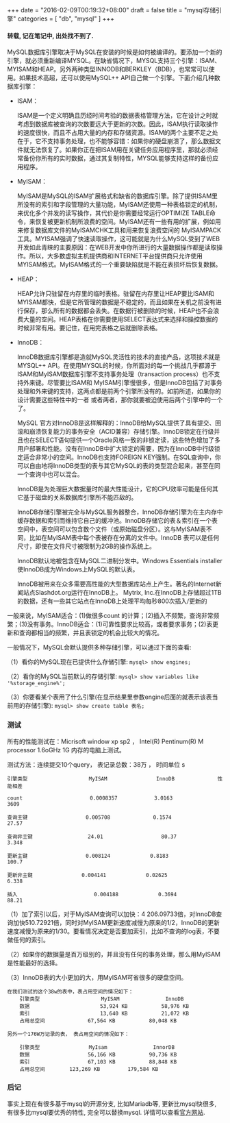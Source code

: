 +++
date = "2016-02-09T00:19:32+08:00"
draft = false
title = "mysql存储引擎"
categories = [ "db", "mysql" ]
+++
#### 转载, 记在笔记中, 出处找不到了.
MySQL数据库引擎取决于MySQL在安装的时候是如何被编译的。要添加一个新的引擎，就必须重新编译MYSQL。在缺省情况下，MYSQL支持三个引擎：ISAM、MYISAM和HEAP。另外两种类型INNODB和BERKLEY（BDB），也常常可以使用。如果技术高超，还可以使用MySQL++ API自己做一个引擎。下面介绍几种数据库引擎：

* ISAM：

    ISAM是一个定义明确且历经时间考验的数据表格管理方法，它在设计之时就考虑到数据库被查询的次数要远大于更新的次数。因此，ISAM执行读取操作的速度很快，而且不占用大量的内存和存储资源。ISAM的两个主要不足之处在于，它不支持事务处理，也不能够容错：如果你的硬盘崩溃了，那么数据文件就无法恢复了。如果你正在把ISAM用在关键任务应用程序里，那就必须经常备份你所有的实时数据，通过其复制特性，MYSQL能够支持这样的备份应用程序。

* MyISAM：

    MyISAM是MySQL的ISAM扩展格式和缺省的数据库引擎。除了提供ISAM里所没有的索引和字段管理的大量功能，MyISAM还使用一种表格锁定的机制，来优化多个并发的读写操作，其代价是你需要经常运行OPTIMIZE TABLE命令，来恢复被更新机制所浪费的空间。MyISAM还有一些有用的扩展，例如用来修复数据库文件的MyISAMCHK工具和用来恢复浪费空间的 MyISAMPACK工具。MYISAM强调了快速读取操作，这可能就是为什么MySQL受到了WEB开发如此青睐的主要原因：在WEB开发中你所进行的大量数据操作都是读取操作。所以，大多数虚拟主机提供商和INTERNET平台提供商只允许使用MYISAM格式。MyISAM格式的一个重要缺陷就是不能在表损坏后恢复数据。

* HEAP：

    HEAP允许只驻留在内存里的临时表格。驻留在内存里让HEAP要比ISAM和MYISAM都快，但是它所管理的数据是不稳定的，而且如果在关机之前没有进行保存，那么所有的数据都会丢失。在数据行被删除的时候，HEAP也不会浪费大量的空间。HEAP表格在你需要使用SELECT表达式来选择和操控数据的时候非常有用。要记住，在用完表格之后就删除表格。

* InnoDB：

    InnoDB数据库引擎都是造就MySQL灵活性的技术的直接产品，这项技术就是MYSQL++ API。在使用MYSQL的时候，你所面对的每一个挑战几乎都源于ISAM和MyISAM数据库引擎不支持事务处理（transaction process）也不支持外来键。尽管要比ISAM和 MyISAM引擎慢很多，但是InnoDB包括了对事务处理和外来键的支持，这两点都是前两个引擎所没有的。如前所述，如果你的设计需要这些特性中的一者 或者两者，那你就要被迫使用后两个引擎中的一个了。

    MySQL 官方对InnoDB是这样解释的：InnoDB给MySQL提供了具有提交、回滚和崩溃恢复能力的事务安全（ACID兼容）存储引擎。InnoDB锁定在行级并且也在SELECT语句提供一个Oracle风格一致的非锁定读，这些特色增加了多用户部署和性能。没有在InnoDB中扩大锁定的需要，因为在InnoDB中行级锁定适合非常小的空间。InnoDB也支持FOREIGN KEY强制。在SQL查询中，你可以自由地将InnoDB类型的表与其它MySQL的表的类型混合起来，甚至在同一个查询中也可以混合。

    InnoDB是为处理巨大数据量时的最大性能设计，它的CPU效率可能是任何其它基于磁盘的关系数据库引擎所不能匹敌的。

    InnoDB存储引擎被完全与MySQL服务器整合，InnoDB存储引擎为在主内存中缓存数据和索引而维持它自己的缓冲池。InnoDB存储它的表＆索引在一个表空间中，表空间可以包含数个文件（或原始磁盘分区）。这与MyISAM表不同，比如在MyISAM表中每个表被存在分离的文件中。InnoDB 表可以是任何尺寸，即使在文件尺寸被限制为2GB的操作系统上。

    InnoDB默认地被包含在MySQL二进制分发中。Windows Essentials installer使InnoDB成为Windows上MySQL的默认表。

    InnoDB被用来在众多需要高性能的大型数据库站点上产生。著名的Internet新闻站点Slashdot.org运行在InnoDB上。 Mytrix, Inc.在InnoDB上存储超过1TB的数据，还有一些其它站点在InnoDB上处理平均每秒800次插入/更新的



一般来说，MyISAM适合：(1)做很多count 的计算；(2)插入不频繁，查询非常频繁；(3)没有事务。InnoDB适合：(1)可靠性要求比较高，或者要求事务；(2)表更新和查询都相当的频繁，并且表锁定的机会比较大的情况。

一般情况下，MySQL会默认提供多种存储引擎，可以通过下面的查看:

（1）看你的MySQL现在已提供什么存储引擎: ```mysql> show engines;```

（2）看你的MySQL当前默认的存储引擎: ```mysql> show variables like '%storage_engine%';```

（3）你要看某个表用了什么引擎(在显示结果里参数engine后面的就表示该表当前用的存储引擎): ```mysql> show create table 表名;```

### 测试

所有的性能测试在：Micrisoft window xp sp2 ， Intel(R) Pentinum(R) M processor 1.6oGHz 1G 内存的电脑上测试。

测试方法：连续提交10个query， 表记录总数：38万 ， 时间单位 s

    引擎类型                    MyISAM                InnoDB              性能相差

    count                      0.0008357            3.0163                3609

    查询主键                   0.005708              0.1574                27.57

    查询非主键                  24.01                   80.37                 3.348

    更新主键                   0.008124             0.8183                 100.7

    更新非主键                0.004141             0.02625               6.338

    插入                         0.004188             0.3694                 88.21

（1）加了索引以后，对于MyISAM查询可以加快：4 206.09733倍，对InnoDB查询加快510.72921倍，同时对MyISAM更新速度减慢为原来的1/2，InnoDB的更新速度减慢为原来的1/30。要看情况决定是否要加索引，比如不查询的log表，不要做任何的索引。

（2）如果你的数据量是百万级别的，并且没有任何的事务处理，那么用MyISAM是性能最好的选择。

（3）InnoDB表的大小更加的大，用MyISAM可省很多的硬盘空间。

    在我们测试的这个38w的表中，表占用空间的情况如下：
        引擎类型                    MyISAM               InnoDB
        数据                       53,924 KB           58,976 KB
        索引                       13,640 KB           21,072 KB
        占用总空间              67,564 KB           80,048 KB

    另外一个176W万记录的表， 表占用空间的情况如下：

        引擎类型                MyIsam               InnorDB
        数据                   56,166 KB           90,736 KB
        索引                   67,103 KB           88,848 KB
        占用总空间        123,269 KB         179,584 KB

### 后记

事实上现在有很多基于mysql的开源分支, 比如Mariadb等, 更新比mysql快很多, 有很多比mysql要优秀的特性, 完全可以替换mysql. 详情可以查看[官方网站](http://mariadb.org/).